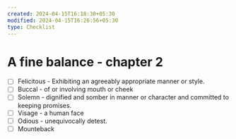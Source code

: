 ```yaml
---
created: 2024-04-15T16:18:30+05:30
modified: 2024-04-15T16:26:56+05:30
type: Checklist
---
```


# A fine balance - chapter 2

- [ ] Felicitous - Exhibiting an agreeably appropriate manner or style.
- [ ] Buccal - of or involving mouth or cheek
- [ ] Solemn - dignified and somber in manner or character and committed to keeping promises.
- [ ] Visage - a human face
- [ ] Odious - unequivocally detest.
- [ ] Mounteback
